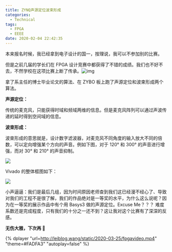 ```yaml
---
title: ZYNQ声源定位波束形成
categories:
  - Technical
tags:
  - FPGA
  - EEEE
date: 2020-02-04 22:42:35
---
```


本来报名时候，我已经拿到电子设计的国一，按理说，我可以不参加别的比赛。

但是之前几届的学长们在 FPGA 设计竞赛中都获得了不错的成绩。我们也不好不去，不然学校在这项比赛上断了传承。![img](https://leiblog-1301208363.cos.ap-nanjing.myqcloud.com/1580910616593u=3493279256,2905138513&fm=11&gp=0.jpg)

拿了系主任的博士毕业论文的算法、在 ZYBO 板上跑了声源定位和波束形成两个算法。

<!-- more -->

**声源定位：**

传统的麦克风，只能获得时域和频域两维的信息。但是麦克风阵列可以通过声波传递的延时得到空间域的信息。

**波束形成：**

波束形成的意思就是，设计数字滤波器，对麦克风不同角度的输入放大不同的倍数，可以定向增强某个方向的声音。例如下图，对于 120° 和 300° 的声音进行增强，而对 30° 和 210° 的声音抑制。

![](http://leiblog.wang/static/image/2020/6/ptSpPV.jpg)

Vivado 的整体框图如下：

![](http://leiblog.wang/static/image/2020/6/OL26LL.jpg)

小声逼逼：我们是最后几组，因为时间原因老师查到我们这已经漫不经心了、导致对我们的工程不是很了解，我们的作品绝对是一等奖的水平，为什么这么说呢？因为在一等奖的展示作品中有个用 Basys3 做的声源定位。Excuse Me？？？ 难度系数还是完成程度，只有我们的十分之一还不到？这让我对这个比赛有了深深的反感。

**无伤大雅，下次再 🐴**

{% dplayer "url=http://leiblog.wang/static/2020-03-25/fpgavideo.mp4"  "theme=#FADFA3" "autoplay=false" %}
